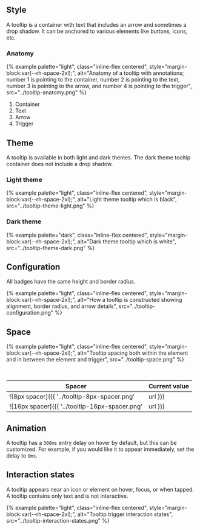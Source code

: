 ## Style 
A tooltip is a container with text that includes an arrow and sometimes a drop shadow. It can be anchored to various elements like buttons, icons, etc.
### Anatomy 
{% example palette="light",
          class="inline-flex centered",
          style="margin-block:var(--rh-space-2xl);",
          alt="Anatomy of a tooltip with annotations; number 1 is pointing to the container, number 2 is pointing to the text, number 3 is pointing to the arrow, and number 4 is pointing to the trigger",
          src="../tooltip-anatomy.png" %}

1) Container
2) Text
3) Arrow
4) Trigger
## Theme 
A tooltip is available in both light and dark themes. The dark theme tooltip container does not include a drop shadow.
### Light theme 
{% example palette="light",
          class="inline-flex centered",
          style="margin-block:var(--rh-space-2xl);",
          alt="Light theme tooltip which is black",
          src="../tooltip-theme-light.png" %}


### Dark theme 
{% example palette="dark",
          class="inline-flex centered",
          style="margin-block:var(--rh-space-2xl);",
          alt="Dark theme tooltip which is white",
          src="../tooltip-theme-dark.png" %}


## Configuration 
All badges have the same height and border radius.

{% example palette="light",
          class="inline-flex centered",
          style="margin-block:var(--rh-space-2xl);",
          alt="How a tooltip is constructed showing alignment, border radius, and arrow details",
          src="../tooltip-configuration.png" %}


## Space 
{% example palette="light",
          class="inline-flex centered",
          style="margin-block:var(--rh-space-2xl);",
          alt="Tooltip spacing both within the element and in between the element and trigger",
          src="../tooltip-space.png" %}

<br>

| Spacer | Current value |
| ------ | ------------- |
| ![8px spacer]({{ '../tooltip-8px-spacer.png' | url }}) | 8px 0.5rem |
| ![16px spacer]({{ '../tooltip-16px-spacer.png' | url }}) | 16px 1.0rem |

## Animation 
A tooltip has a <code>300ms</code> entry delay on hover by default, but this can be customized. For example, if you would like it to appear immediately, set the delay to <code>0ms</code>.
## Interaction states 
A tooltip appears near an icon or element on hover, focus, or when tapped. A tooltip contains only text and is not interactive.

{% example palette="light",
          class="inline-flex centered",
          style="margin-block:var(--rh-space-2xl);",
          alt="Tooltip trigger interaction states",
          src="../tooltip-interaction-states.png" %}

